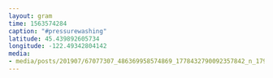 ```yaml
---
layout: gram
time: 1563574284
caption: "#pressurewashing"
latitude: 45.439892605734
longitude: -122.49342804142
media:
- media/posts/201907/67077307_486369958574869_1778432790092357842_n_17948851666293952.jpg
---
```

